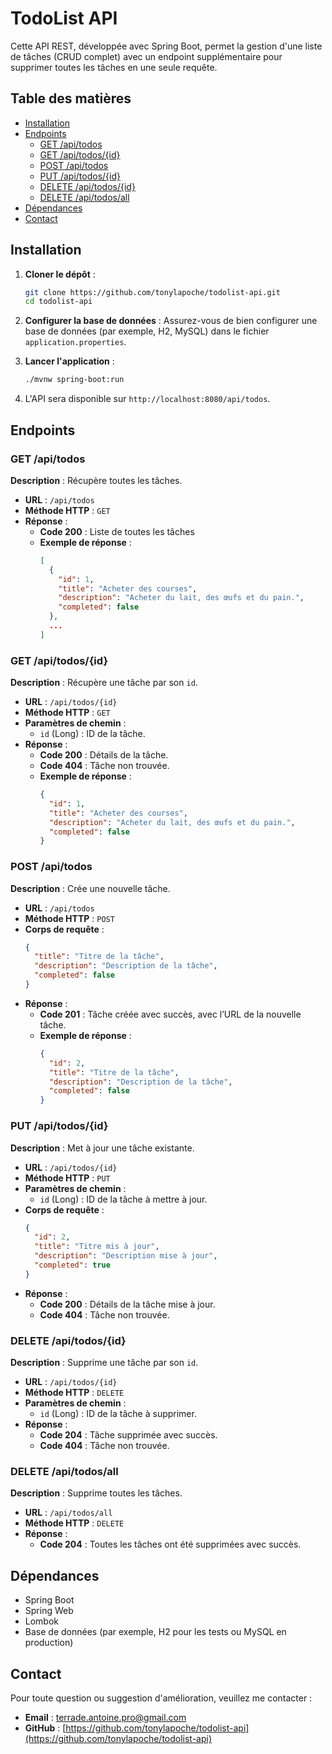 # TodoList API

Cette API REST, développée avec Spring Boot, permet la gestion d'une liste de tâches (CRUD complet) avec un endpoint supplémentaire pour supprimer toutes les tâches en une seule requête.

## Table des matières

- [Installation](#installation)
- [Endpoints](#endpoints)
    - [GET /api/todos](#get-apitodos)
    - [GET /api/todos/{id}](#get-apitodosid)
    - [POST /api/todos](#post-apitodos)
    - [PUT /api/todos/{id}](#put-apitodosid)
    - [DELETE /api/todos/{id}](#delete-apitodosid)
    - [DELETE /api/todos/all](#delete-apitodosall)
- [Dépendances](#dépendances)
- [Contact](#contact)

## Installation

1. **Cloner le dépôt** :
   ```bash
   git clone https://github.com/tonylapoche/todolist-api.git
   cd todolist-api
   ```

2. **Configurer la base de données** : Assurez-vous de bien configurer une base de données (par exemple, H2, MySQL) dans le fichier `application.properties`.

3. **Lancer l'application** :
   ```bash
   ./mvnw spring-boot:run
   ```

4. L'API sera disponible sur `http://localhost:8080/api/todos`.

## Endpoints

### GET /api/todos

**Description** : Récupère toutes les tâches.

- **URL** : `/api/todos`
- **Méthode HTTP** : `GET`
- **Réponse** :
    - **Code 200** : Liste de toutes les tâches
    - **Exemple de réponse** :
      ```json
      [
        {
          "id": 1,
          "title": "Acheter des courses",
          "description": "Acheter du lait, des œufs et du pain.",
          "completed": false
        },
        ...
      ]
      ```

### GET /api/todos/{id}

**Description** : Récupère une tâche par son `id`.

- **URL** : `/api/todos/{id}`
- **Méthode HTTP** : `GET`
- **Paramètres de chemin** :
    - `id` (Long) : ID de la tâche.
- **Réponse** :
    - **Code 200** : Détails de la tâche.
    - **Code 404** : Tâche non trouvée.
    - **Exemple de réponse** :
      ```json
      {
        "id": 1,
        "title": "Acheter des courses",
        "description": "Acheter du lait, des œufs et du pain.",
        "completed": false
      }
      ```

### POST /api/todos

**Description** : Crée une nouvelle tâche.

- **URL** : `/api/todos`
- **Méthode HTTP** : `POST`
- **Corps de requête** :
  ```json
  {
    "title": "Titre de la tâche",
    "description": "Description de la tâche",
    "completed": false
  }
  ```
- **Réponse** :
    - **Code 201** : Tâche créée avec succès, avec l’URL de la nouvelle tâche.
    - **Exemple de réponse** :
      ```json
      {
        "id": 2,
        "title": "Titre de la tâche",
        "description": "Description de la tâche",
        "completed": false
      }
      ```

### PUT /api/todos/{id}

**Description** : Met à jour une tâche existante.

- **URL** : `/api/todos/{id}`
- **Méthode HTTP** : `PUT`
- **Paramètres de chemin** :
    - `id` (Long) : ID de la tâche à mettre à jour.
- **Corps de requête** :
  ```json
  {
    "id": 2,
    "title": "Titre mis à jour",
    "description": "Description mise à jour",
    "completed": true
  }
  ```
- **Réponse** :
    - **Code 200** : Détails de la tâche mise à jour.
    - **Code 404** : Tâche non trouvée.

### DELETE /api/todos/{id}

**Description** : Supprime une tâche par son `id`.

- **URL** : `/api/todos/{id}`
- **Méthode HTTP** : `DELETE`
- **Paramètres de chemin** :
    - `id` (Long) : ID de la tâche à supprimer.
- **Réponse** :
    - **Code 204** : Tâche supprimée avec succès.
    - **Code 404** : Tâche non trouvée.

### DELETE /api/todos/all

**Description** : Supprime toutes les tâches.

- **URL** : `/api/todos/all`
- **Méthode HTTP** : `DELETE`
- **Réponse** :
    - **Code 204** : Toutes les tâches ont été supprimées avec succès.

## Dépendances

- Spring Boot
- Spring Web
- Lombok
- Base de données (par exemple, H2 pour les tests ou MySQL en production)

## Contact

Pour toute question ou suggestion d'amélioration, veuillez me contacter :

- **Email** : terrade.antoine.pro@gmail.com
- **GitHub** : [https://github.com/tonylapoche/todolist-api](https://github.com/tonylapoche/todolist-api)
